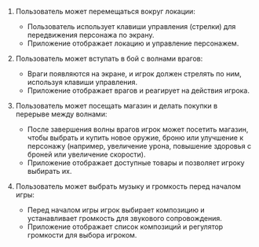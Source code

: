 1. Пользователь может перемещаться вокруг локации:
   - Пользователь использует клавиши управления (стрелки) для передвижения персонажа по экрану.
   - Приложение отображает локацию и управление персонажем.

2. Пользователь может вступать в бой с волнами врагов:
   - Враги появляются на экране, и игрок должен стрелять по ним, используя клавиши управления.
   - Приложение отображает врагов и реагирует на действия игрока.

3. Пользователь может посещать магазин и делать покупки в перерыве между волнами:
   - После завершения волны врагов игрок может посетить магазин, чтобы выбрать и купить новое оружие, броню или улучшение к персонажу (например, увеличение урона, повышение здоровья с броней или увеличение скорости).
   - Приложение отображает доступные товары и позволяет игроку выбирать их.

4. Пользователь может выбрать музыку и громкость перед началом игры:
   - Перед началом игры игрок выбирает композицию и устанавливает громкость для звукового сопровождения.
   - Приложение отображает список композиций и регулятор громкости для выбора игроком.
